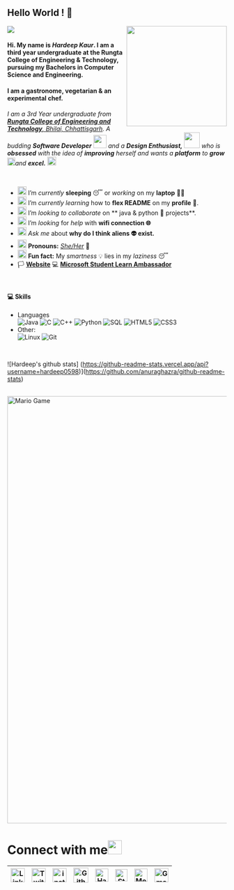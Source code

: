 ## Hello World ! 👋

![](https://komarev.com/ghpvc/?username=hardeep0598)
<img align='right' src="https://avatars3.githubusercontent.com/u/39173869?s=460&u=472808c26e312f404d7610f37bf7fd71ad84e843&v=4" width="230">

#### Hi. My name is *Hardeep Kaur*. I am a third year undergraduate at the Rungta College of Engineering & Technology, pursuing my Bachelors in Computer Science and Engineering.
#### I am a gastronome, vegetarian & an experimental chef.

<p>
  <em>
    I am a 3rd Year undergraduate from <a href="http://rungta.ac.in/"> <b>Rungta College of Engineering and Technology</b>, Bhilai, Chhattisgarh</a>.  
    A budding <b>Software Developer</b> <img src="https://github.com/hardeep0598/hardeep0598/blob/master/Developer.gif" width="30px"> and a <b>Design    Enthusiast,</b>&nbsp;<img src="https://github.com/hardeep0598/hardeep0598/blob/master/Designer.gif" width="36px">  who is <b>obsessed</b>
    with the idea of <b>improving</b> herself and wants a <b>platform</b> to 
    <b>grow</b> <img src="https://github.com/hardeep0598/hardeep0598/blob/master/Rocket.gif" width="18px">and 
    <b>excel.</b> <img src="https://github.com/hardeep0598/hardeep0598/blob/master/Medal.gif" width="20px">
  </em>  
</p>

<br>

- <img alt="GIF" src="https://github.com/hardeep0598/hardeep0598/blob/master/wave.gif" width="20vw" /> I’m *currently* **sleeping** 😴 or *working* on my **laptop** 👨‍💻
- <img alt="GIF" src="https://github.com/hardeep0598/hardeep0598/blob/master/gandalf_parrot.gif" width="20vw" /> I’m *currently learning* how to **flex README** on my **profile** 💪.
- <img alt="GIF" src="https://github.com/hardeep0598/hardeep0598/blob/master/headbang.gif" width="20vw" /> I’m *looking to collaborate* on ** java & python 🐍 projects**.
- <img alt="GIF" src="https://github.com/hardeep0598/hardeep0598/blob/master/hmm.gif" width="20vw" /> I’m *looking* for *help* with **wifi connection 🌐**
- <img alt="GIF" src="https://github.com/hardeep0598/hardeep0598/blob/master/happy.gif" width="20vw" /> *Ask me* about **why do I think aliens 👽 exist.**
- <img alt="GIF" src="https://github.com/hardeep0598/hardeep0598/blob/master/powerup.gif" width="20vw" /> **Pronouns:** [*She/Her*](https://pronoun.is/she) 🧔
- <img alt="GIF" src="https://github.com/hardeep0598/hardeep0598/blob/master/coin.gif" width="20vw" /> **Fun fact:** My *smartness* 💡 lies in my *laziness* 😴
- 🏳️‍ <a href="http://hardeepkaur.me">**Website**</a>
💻 <a href="https://studentambassadors.microsoft.com/en-US/profile/64558">**Microsoft Student Learn Ambassador**</a>


<br>

<h4> 💻 Skills</h4>
<ul>
<li>Languages<br>
  <!-- primary -->
  <img alt="Java" src="https://img.shields.io/badge/-Java-f89820?style=flat-square&logo=java&logoColor=white" />
  <img alt="C" src="https://img.shields.io/badge/-C-2c3e50?style=flat-square&logo=c&logoColor=white" />
  <img alt="C++" src="https://img.shields.io/badge/-C++-8e44ad?style=flat-square&logo=c%2B%2B&logoColor=white" />
  <img alt="Python" src="https://img.shields.io/badge/-Python-306998?style=flat-square&logo=python&logoColor=white" />
  <img alt="SQL" src="https://img.shields.io/badge/-SQL-E32934?style=flat-square&logo=mysql&logoColor=black&textColor=black" />
  <!-- web -->
  <img alt="HTML5" src="https://img.shields.io/badge/-HTML5-F16529?style=flat-square&logo=HTML5&logoColor=white" />
  <img alt="CSS3" src="https://img.shields.io/badge/-CSS3-264de4?style=flat-square&logo=CSS3&logoColor=white" />
</li>
<li>Other:<br>
  <img alt="Linux" src="https://img.shields.io/badge/-Linux-E95420?style=flat-square&logo=linux&logoColor=black&textColor=black" />
  <img alt="Git" src="https://img.shields.io/badge/-Git-e67e22?style=flat-square&logo=git&logoColor=white" />
</li>
</ul>

<br>

![Hardeep's github stats] (https://github-readme-stats.vercel.app/api?username=hardeep0598)](https://github.com/anuraghazra/github-readme-stats)

<br>

<img src="https://github.com/hardeep0598/hardeep0598/blob/master/Mario_Gameplay.gif" alt="Mario Game" width="980">

<br>

# Connect with me<img src="https://github.com/hardeep0598/hardeep0598/blob/master/Handshake.gif" height="32px">



| [<img src="https://github.com/hardeep0598/hardeep0598/blob/master/Linkedin.svg" alt="Linkedin Logo" width="32">](https://www.linkedin.com/in/hardeepkaur0598/) | [<img src="https://github.com/hardeep0598/hardeep0598/blob/master/Twitter.svg" alt="Twitter Logo" width="32">](https://twitter.com/__Hardeepkaur__) | [<img src="https://github.com/hardeep0598/hardeep0598/blob/master/Instagram.svg" alt="instagram logo" width="32">](https://www.instagram.com/__hardeep_kaur__/)| [<img src="https://cdn.svgporn.com/logos/github-icon.svg" alt="Github logo" width="34">](https://github.com/hardeep0598) | [<img src="https://github.com/hardeep0598/hardeep0598/blob/master/HackerRank.svg" alt="HackerRank Logo" width="30">](https://www.hackerrank.com/hardeepkaur_0598) | [<img src="https://cdn.svgporn.com/logos/stackoverflow-icon.svg" alt="Stackoverflow Logo" width="28">](https://stackoverflow.com/users/12828896/hardeep-kaur) | [<img src="https://cdn.svgporn.com/logos/medium.svg" alt="Medium Logo" width="30">](https://medium.com/@hardeepkaur.0598) | [<img src="https://github.com/hardeep0598/hardeep0598/blob/master/Gmail.svg" alt="Gmail logo" height="32">](mailto:hardeepkaur.0598@gmail.com)
|:---:|:---:|:---:|:---:|:---:|:---:|:---:|:---:|



<br>
<br>






<!--

![Dino](https://github.com/hardeep0598/hardeep0598/blob/master/Assets/dino.gif)

<a href="https://www.linkedin.com/in/hardeepkaur0598/">
    <img align="left" alt="Hardeep Kaur | Linkedin" width="24px" src="https://github.com/hardeep0598/hardeep0598/blob/master/Linkedin.svg" />
  </a> &nbsp;&nbsp;
  <a href="https://twitter.com/__Hardeepkaur__">
    <img align="left" alt="Hardeep Kaur | Twitter" width="26px" src="https://github.com/hardeep0598/hardeep0598/blob/master/Twitter.svg" />
  </a> &nbsp;&nbsp;
  <a href="https://www.instagram.com/__hardeep_kaur__/">
    <img align="left" alt="Hardeep Kaur | Instagram" width="24px" src="https://github.com/hardeep0598/hardeep0598/blob/master/Instagram.svg" />
  </a> &nbsp;&nbsp;
  <a href="mailto:hardeepkaur.0598@gmail.com">
    <img align="left" alt="Hardeep Kaur | Gmail" width="26px" src="https://github.com/hardeep0598/hardeep0598/blob/master/Gmail.svg" />
  </a>
  
  
  
| [<img src="https://github.com/hardeep0598/hardeep0598/blob/master/Linkedin.svg" alt="Hardeep Kaur | Linkedin" width="34">](https://www.linkedin.com/in/hardeepkaur0598/) | [<img src="https://github.com/hardeep0598/hardeep0598/blob/master/Assets/Instagram.svg" alt="instagram logo" width="24">](https://www.instagram.com/__hardeep_kaur__/) | [<img src="https://raw.githubusercontent.com/Delta456/Delta456/master/img/dev.png" alt="dev logo" width="24">](https://dev.to/delta456)| [<img src="https://raw.githubusercontent.com/Delta456/Delta456/master/img/deviant_art.jpg" alt="dev logo" width="24">](https://www.deviantart.com/delta2318) | [<img src="https://raw.githubusercontent.com/Delta456/Delta456/master/img/twitter.png" alt="twitter logo" width="34">](https://twitter.com/Delta2315) | [<img src="https://raw.githubusercontent.com/Delta456/Delta456/master/img/stack.svg" alt="stack logo" width="24">](https://stackoverflow.com/users/10053063/delta231) | [<img src="https://raw.githubusercontent.com/Delta456/Delta456/master/img/gitlab.png" alt="gitlab logo" width="24">](https://gitlab.com/Delta456) | [<img src="https://raw.githubusercontent.com/Delta456/Delta456/master/img/reddit.jpg" alt="reddit logo" width="24">](https://www.reddit.com/user/Delta231)
|---|---|---|---|---|---|---|---|





## 𝗠𝘆 𝗧𝗲𝗰𝗸 𝗦𝘁𝗮𝗰𝗸

<table>
  <tbody>
    <tr valign="top">
      <td width="25%" align="center">
        <span>𝗛𝗧𝗠𝗟𝟱</span><br><br><br>
        <img height="64px" src="https://cdn.svgporn.com/logos/html-5.svg">
      </td>
      <td width="25%" align="center">
        <span>𝗖𝗦𝗦𝟯</span><br><br><br>
        <img height="64px" src="https://cdn.svgporn.com/logos/css-3.svg">
      </td>
      <td width="25%" align="center">
        <span>𝗝𝗮𝘃𝗮𝗦𝗰𝗿𝗶𝗽𝘁</span><br><br><br>
        <img height="64px" src="https://cdn.svgporn.com/logos/javascript.svg">
      </td>
      <td width="25%" align="center">
        <span>𝗩𝘂𝗲</span><br><br><br>
        <img height="64px" src="https://cdn.svgporn.com/logos/vue.svg">
      </td>
    </tr>
    <tr valign="top">
      <td width="25%" align="center">
        <span>𝗪𝗲𝗯𝗽𝗮𝗰𝗸</span><br><br><br>
        <img height="64px" src="https://cdn.svgporn.com/logos/webpack.svg">
      </td>
      <td width="25%" align="center">
        <span>𝗘𝘀𝗹𝗶𝗻𝘁</span><br><br><br>
        <img height="64px" src="https://cdn.svgporn.com/logos/eslint.svg">
      </td>
      <td width="25%" align="center">
        <span>𝗚𝗶𝘁</span><br><br><br>
        <img height="64px" src="https://cdn.svgporn.com/logos/git-icon.svg">
      </td>
      <td width="25%" align="center">
        <span>𝗩𝗦 𝗖𝗼𝗱𝗲</span><br><br><br>
        <img height="64px" src="https://cdn.svgporn.com/logos/visual-studio-code.svg">
      </td>
    </tr>
    <tr valign="top">
      <td width="25%" align="center">
        <span>𝗟𝗲𝘀𝘀</span><br><br><br>
        <img height="64px" src="https://cdn.svgporn.com/logos/less.svg">
      </td>
      <td width="25%" align="center">
        <span>𝗦𝗮𝘀𝘀/𝗦𝗖𝗦𝗦</span><br><br><br>
        <img height="64px" src="https://cdn.svgporn.com/logos/sass.svg">
      </td>
      <td width="25%" align="center">
        <span>𝗧𝗮𝗶𝗹𝘄𝗶𝗻𝗱𝗖𝘀𝘀</span><br><br><br>
        <img height="64px" src="https://cdn.svgporn.com/logos/tailwindcss-icon.svg">
      </td>
      <td width="25%" align="center">
        <span>𝗡𝗲𝘁𝗹𝗶𝗳𝘆</span><br><br><br>
        <img height="64px" src="https://cdn.svgporn.com/logos/netlify.svg">
      </td>
    </tr>
  </tbody>
</table>


![visitors](https://visitor-badge.laobi.icu/badge?page_id=hardeep0598)

-->
